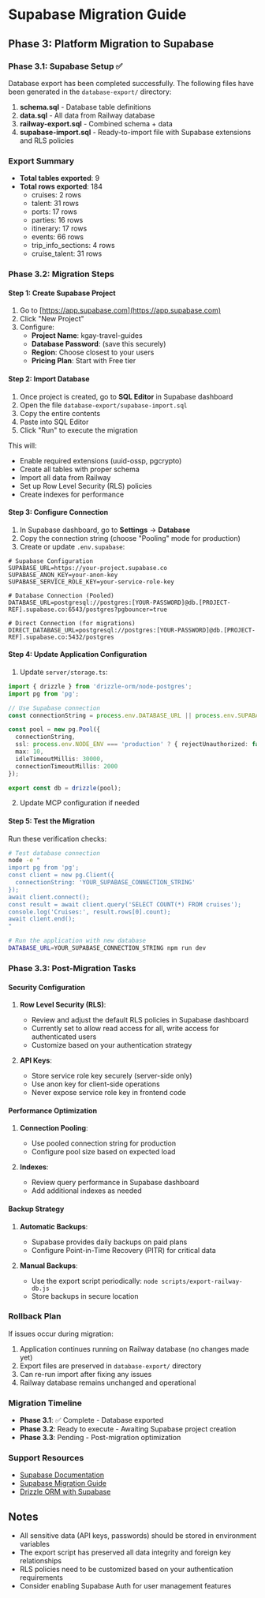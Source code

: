 # Supabase Migration Guide

## Phase 3: Platform Migration to Supabase

### Phase 3.1: Supabase Setup ✅

Database export has been completed successfully. The following files have been generated in the `database-export/` directory:

1. **schema.sql** - Database table definitions
2. **data.sql** - All data from Railway database
3. **railway-export.sql** - Combined schema + data
4. **supabase-import.sql** - Ready-to-import file with Supabase extensions and RLS policies

### Export Summary

- **Total tables exported**: 9
- **Total rows exported**: 184
  - cruises: 2 rows
  - talent: 31 rows
  - ports: 17 rows
  - parties: 16 rows
  - itinerary: 17 rows
  - events: 66 rows
  - trip_info_sections: 4 rows
  - cruise_talent: 31 rows

### Phase 3.2: Migration Steps

#### Step 1: Create Supabase Project

1. Go to [https://app.supabase.com](https://app.supabase.com)
2. Click "New Project"
3. Configure:
   - **Project Name**: kgay-travel-guides
   - **Database Password**: (save this securely)
   - **Region**: Choose closest to your users
   - **Pricing Plan**: Start with Free tier

#### Step 2: Import Database

1. Once project is created, go to **SQL Editor** in Supabase dashboard
2. Open the file `database-export/supabase-import.sql`
3. Copy the entire contents
4. Paste into SQL Editor
5. Click "Run" to execute the migration

This will:
- Enable required extensions (uuid-ossp, pgcrypto)
- Create all tables with proper schema
- Import all data from Railway
- Set up Row Level Security (RLS) policies
- Create indexes for performance

#### Step 3: Configure Connection

1. In Supabase dashboard, go to **Settings** → **Database**
2. Copy the connection string (choose "Pooling" mode for production)
3. Create or update `.env.supabase`:

```env
# Supabase Configuration
SUPABASE_URL=https://your-project.supabase.co
SUPABASE_ANON_KEY=your-anon-key
SUPABASE_SERVICE_ROLE_KEY=your-service-role-key

# Database Connection (Pooled)
DATABASE_URL=postgresql://postgres:[YOUR-PASSWORD]@db.[PROJECT-REF].supabase.co:6543/postgres?pgbouncer=true

# Direct Connection (for migrations)
DIRECT_DATABASE_URL=postgresql://postgres:[YOUR-PASSWORD]@db.[PROJECT-REF].supabase.co:5432/postgres
```

#### Step 4: Update Application Configuration

1. Update `server/storage.ts`:

```typescript
import { drizzle } from 'drizzle-orm/node-postgres';
import pg from 'pg';

// Use Supabase connection
const connectionString = process.env.DATABASE_URL || process.env.SUPABASE_DATABASE_URL;

const pool = new pg.Pool({
  connectionString,
  ssl: process.env.NODE_ENV === 'production' ? { rejectUnauthorized: false } : undefined,
  max: 10,
  idleTimeoutMillis: 30000,
  connectionTimeoutMillis: 2000
});

export const db = drizzle(pool);
```

2. Update MCP configuration if needed

#### Step 5: Test the Migration

Run these verification checks:

```bash
# Test database connection
node -e "
import pg from 'pg';
const client = new pg.Client({
  connectionString: 'YOUR_SUPABASE_CONNECTION_STRING'
});
await client.connect();
const result = await client.query('SELECT COUNT(*) FROM cruises');
console.log('Cruises:', result.rows[0].count);
await client.end();
"

# Run the application with new database
DATABASE_URL=YOUR_SUPABASE_CONNECTION_STRING npm run dev
```

### Phase 3.3: Post-Migration Tasks

#### Security Configuration

1. **Row Level Security (RLS)**:
   - Review and adjust the default RLS policies in Supabase dashboard
   - Currently set to allow read access for all, write access for authenticated users
   - Customize based on your authentication strategy

2. **API Keys**:
   - Store service role key securely (server-side only)
   - Use anon key for client-side operations
   - Never expose service role key in frontend code

#### Performance Optimization

1. **Connection Pooling**:
   - Use pooled connection string for production
   - Configure pool size based on expected load

2. **Indexes**:
   - Review query performance in Supabase dashboard
   - Add additional indexes as needed

#### Backup Strategy

1. **Automatic Backups**:
   - Supabase provides daily backups on paid plans
   - Configure Point-in-Time Recovery (PITR) for critical data

2. **Manual Backups**:
   - Use the export script periodically: `node scripts/export-railway-db.js`
   - Store backups in secure location

### Rollback Plan

If issues occur during migration:

1. Application continues running on Railway database (no changes made yet)
2. Export files are preserved in `database-export/` directory
3. Can re-run import after fixing any issues
4. Railway database remains unchanged and operational

### Migration Timeline

- **Phase 3.1**: ✅ Complete - Database exported
- **Phase 3.2**: Ready to execute - Awaiting Supabase project creation
- **Phase 3.3**: Pending - Post-migration optimization

### Support Resources

- [Supabase Documentation](https://supabase.com/docs)
- [Supabase Migration Guide](https://supabase.com/docs/guides/database/migrating-to-supabase)
- [Drizzle ORM with Supabase](https://orm.drizzle.team/docs/get-started-postgresql#supabase)

## Notes

- All sensitive data (API keys, passwords) should be stored in environment variables
- The export script has preserved all data integrity and foreign key relationships
- RLS policies need to be customized based on your authentication requirements
- Consider enabling Supabase Auth for user management features